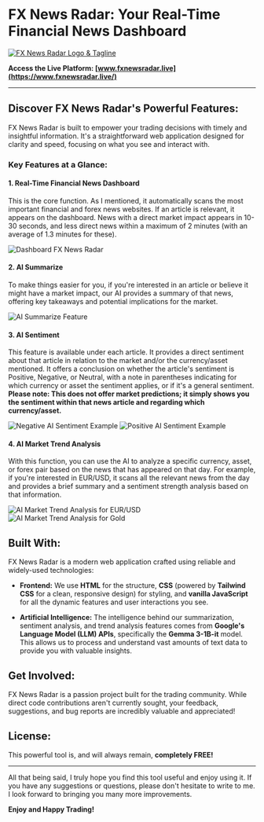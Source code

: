 # FX News Radar: Your Real-Time Financial News Dashboard

[![FX News Radar Logo & Tagline](https://luckyaleh.github.io/fxnewsradar.live/fxnewsradar-github-pic.png)](https://luckyaleh.github.io/fxnewsradar.live/)

**Access the Live Platform: [www.fxnewsradar.live](https://www.fxnewsradar.live/)**

---

## Discover FX News Radar's Powerful Features:

FX News Radar is built to empower your trading decisions with timely and insightful information. It's a straightforward web application designed for clarity and speed, focusing on what you see and interact with.

### Key Features at a Glance:

#### 1. Real-Time Financial News Dashboard

This is the core function. As I mentioned, it automatically scans the most important financial and forex news websites. If an article is relevant, it appears on the dashboard. News with a direct market impact appears in 10-30 seconds, and less direct news within a maximum of 2 minutes (with an average of 1.3 minutes for these).

![Dashboard FX News Radar](https://luckyaleh.github.io/fxnewsradar.live/dashboard.png)

#### 2. AI Summarize

To make things easier for you, if you're interested in an article or believe it might have a market impact, our AI provides a summary of that news, offering key takeaways and potential implications for the market.

![AI Summarize Feature](https://luckyaleh.github.io/fxnewsradar.live/ai-summarize.png)

#### 3. AI Sentiment

This feature is available under each article. It provides a direct sentiment about that article in relation to the market and/or the currency/asset mentioned. It offers a conclusion on whether the article's sentiment is Positive, Negative, or Neutral, with a note in parentheses indicating for which currency or asset the sentiment applies, or if it's a general sentiment. **Please note: This does not offer market predictions; it simply shows you the sentiment within that news article and regarding which currency/asset.**

![Negative AI Sentiment Example](https://luckyaleh.github.io/fxnewsradar.live/ai-sentiment-1.png)
![Positive AI Sentiment Example](https://luckyaleh.github.io/fxnewsradar.live/ai-sentiment-2.png)

#### 4. AI Market Trend Analysis

With this function, you can use the AI to analyze a specific currency, asset, or forex pair based on the news that has appeared on that day. For example, if you're interested in EUR/USD, it scans all the relevant news from the day and provides a brief summary and a sentiment strength analysis based on that information.

![AI Market Trend Analysis for EUR/USD](https://luckyaleh.github.io/fxnewsradar.live/ai-market-trend-analysis.png)
![AI Market Trend Analysis for Gold](https://luckyaleh.github.io/fxnewsradar.live/ai-market-trend-analysis-2.png)

## Built With:

FX News Radar is a modern web application crafted using reliable and widely-used technologies:

* **Frontend:** We use **HTML** for the structure, **CSS** (powered by **Tailwind CSS** for a clean, responsive design) for styling, and **vanilla JavaScript** for all the dynamic features and user interactions you see.

* **Artificial Intelligence:** The intelligence behind our summarization, sentiment analysis, and trend analysis features comes from **Google's Language Model (LLM) APIs**, specifically the **Gemma 3-1B-it** model. This allows us to process and understand vast amounts of text data to provide you with valuable insights.

## Get Involved:

FX News Radar is a passion project built for the trading community. While direct code contributions aren't currently sought, your feedback, suggestions, and bug reports are incredibly valuable and appreciated!

## License:

This powerful tool is, and will always remain, **completely FREE!**

---

All that being said, I truly hope you find this tool useful and enjoy using it. If you have any suggestions or questions, please don't hesitate to write to me. I look forward to bringing you many more improvements.

**Enjoy and Happy Trading!**
